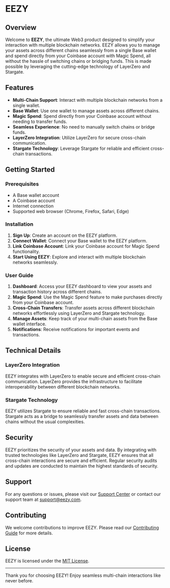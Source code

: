 # EEZY

## Overview

Welcome to **EEZY**, the ultimate Web3 product designed to simplify your interaction with multiple blockchain networks. EEZY allows you to manage your assets across different chains seamlessly from a single Base wallet and spend directly from your Coinbase account with Magic Spend, all without the hassle of switching chains or bridging funds. This is made possible by leveraging the cutting-edge technology of LayerZero and Stargate.

## Features

- **Multi-Chain Support**: Interact with multiple blockchain networks from a single wallet.
- **Base Wallet**: Use one wallet to manage assets across different chains.
- **Magic Spend**: Spend directly from your Coinbase account without needing to transfer funds.
- **Seamless Experience**: No need to manually switch chains or bridge funds.
- **LayerZero Integration**: Utilize LayerZero for secure cross-chain communication.
- **Stargate Technology**: Leverage Stargate for reliable and efficient cross-chain transactions.

## Getting Started

### Prerequisites

- A Base wallet account
- A Coinbase account
- Internet connection
- Supported web browser (Chrome, Firefox, Safari, Edge)

### Installation

1. **Sign Up**: Create an account on the EEZY platform.
2. **Connect Wallet**: Connect your Base wallet to the EEZY platform.
3. **Link Coinbase Account**: Link your Coinbase account for Magic Spend functionality.
4. **Start Using EEZY**: Explore and interact with multiple blockchain networks seamlessly.

### User Guide

1. **Dashboard**: Access your EEZY dashboard to view your assets and transaction history across different chains.
2. **Magic Spend**: Use the Magic Spend feature to make purchases directly from your Coinbase account.
3. **Cross-Chain Transfers**: Transfer assets across different blockchain networks effortlessly using LayerZero and Stargate technology.
4. **Manage Assets**: Keep track of your multi-chain assets from the Base wallet interface.
5. **Notifications**: Receive notifications for important events and transactions.

## Technical Details

### LayerZero Integration

EEZY integrates with LayerZero to enable secure and efficient cross-chain communication. LayerZero provides the infrastructure to facilitate interoperability between different blockchain networks.

### Stargate Technology

EEZY utilizes Stargate to ensure reliable and fast cross-chain transactions. Stargate acts as a bridge to seamlessly transfer assets and data between chains without the usual complexities.

## Security

EEZY prioritizes the security of your assets and data. By integrating with trusted technologies like LayerZero and Stargate, EEZY ensures that all cross-chain interactions are secure and efficient. Regular security audits and updates are conducted to maintain the highest standards of security.

## Support

For any questions or issues, please visit our [Support Center](https://support.eezy.com) or contact our support team at support@eezy.com.

## Contributing

We welcome contributions to improve EEZY. Please read our [Contributing Guide](https://github.com/eezy/contributing) for more details.

## License

EEZY is licensed under the [MIT License](https://opensource.org/licenses/MIT).

---

Thank you for choosing EEZY! Enjoy seamless multi-chain interactions like never before.
